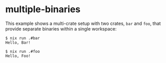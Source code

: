 # multiple-binaries

This example shows a multi-crate setup with two crates, `bar` and `foo`, that
provide separate binaries within a single workspace:

``` shell
$ nix run .#bar
Hello, Bar!

$ nix run .#foo
Hello, Foo!
```
